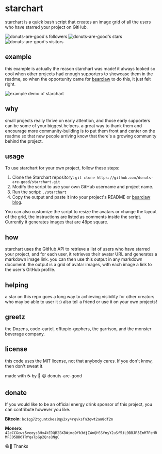 # starchart

starchart is a quick bash script that creates an image grid of all the users who have starred your project on GitHub. 


![donuts-are-good's followers](https://img.shields.io/github/followers/donuts-are-good?&color=555&style=for-the-badge&label=followers) ![donuts-are-good's stars](https://img.shields.io/github/stars/donuts-are-good?affiliations=OWNER%2CCOLLABORATOR&color=555&style=for-the-badge) ![donuts-are-good's visitors](https://komarev.com/ghpvc/?username=donuts-are-good&color=555555&style=for-the-badge&label=visitors)

## example
this example is actually the reason starchart was made! it always looked so cool when other projects had enough supporters to showcase them in the readme, so when the opportunity came for [bearclaw](https://github.com/donuts-are-good/bearclaw) to do this, it just felt right.

<img alt="example demo of starchart" src="https://user-images.githubusercontent.com/96031819/220841577-df63b3b4-3cc9-4655-af83-1ab35650f301.png">

## why

small projects really thrive on early attention, and those early supporters can be some of your biggest helpers. a great way to thank them and encourage more community-building is to put them front and center on the readme so that new people arriving know that there's a growing community behind the project.

## usage 

To use starchart for your own project, follow these steps:

1. Clone the Starchart repository: `git clone https://github.com/donuts-are-good/starchart.git`
2. Modify the script to use your own GitHub username and project name.
3. Run the script: `./starchart`
4. Copy the output and paste it into your project's README or [bearclaw blog](https://github.com/donuts-are-good/bearclaw).

You can also customize the script to resize the avatars or change the layout of the grid, the instructions are listed as comments inside the script. Currently it generates images that are 48px square.

## how

starchart uses the GitHub API to retrieve a list of users who have starred your project, and for each user, it retrieves their avatar URL and generates a markdown image link. you can then use this output in any markdown document. the output is a grid of avatar images, with each image a link to the user's GitHub profile.

## helping

a star on this repo goes a long way to achieving visibility for other creators who may be able to user it :) also tell a friend or use it on your own projects!


## greetz

the Dozens, code-cartel, offtopic-gophers, the garrison, and the monster beverage company.

## license

this code uses the MIT license, not that anybody cares. If you don't know, then don't sweat it.

made with ☕ by 🍩 😋 donuts-are-good


## donate

If you would like to be an official energy drink sponsor of this project, you can contribute however you like.

**Bitcoin**: `bc1qg72tguntckez8qy2xy4rqvksfn3qwt2an8df2n`

**Monero**: `42eCCGcwz5veoys3Hx4kEDQB2BXBWimo9fk3djZWnQHSSfnyY2uSf5iL9BBJR5EnM7PeHRMFJD5BD6TRYqaTpGp2QnsQNgC` 

😆👏 Thanks
